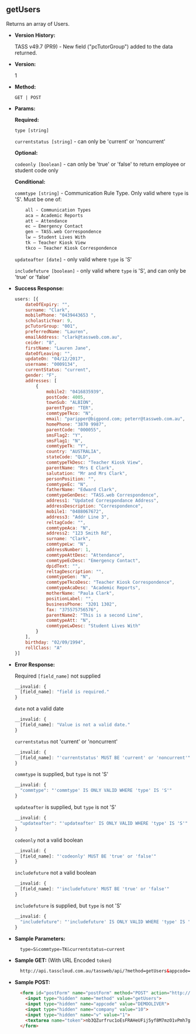 **getUsers**
----
  Returns an array of Users.
  
* **Version History:**

	TASS v49.7 (PR9) - New field ("pcTutorGroup") added to the data returned.

* **Version:**

  1

* **Method:**

  `GET | POST`
  
*  **Params:**

   **Required:**
 
   `type [string]`

   `currentstatus [string]` - can only be 'current' or 'noncurrent'
   
   **Optional:**
 
   `codeonly [boolean]` - can only be 'true' or 'false' to return employee or student code only

   **Conditional:**

   `commtype [string]` - Communication Rule Type. Only valid where `type` is 'S'. Must be one of:
    ```HTML
        all - Communication Types
        aca – Academic Reports
        att – Attendance
        ec – Emergency Contact
        gen – TASS.web Correspondence
        lw – Student Lives With
        tk – Teacher Kiosk View
        tkco – Teacher Kiosk Correspondence
    ```

   `updateafter [date]` - only valid where `type` is 'S'

   `includefuture [boolean]` - only valid where `type` is 'S', and can only be 'true' or 'false'

* **Success Response:**
	
	```javascript
	users: [{
		dateOfExpiry: "",
		surname: "Clark",
		mobilePhone: "0439443653 ",
		scholasticYear: 9,
		pcTutorGroup: "001",
		preferredName: "Lauren",
		emailAddress: "clark@tassweb.com.au",
		ceider: "8",
		firstName: "Lauren Jane",
		dateOfLeaving: "",
		updateOn: "04/12/2017",
		username: "0009134",
		currentStatus: "current",
		gender: "F",
		addresses: [
			{
				mobile2: "0416835939",
				postCode: 4005,
				townSub: "ALBION",
				parentType: "TER",
				commtypeTkco: "N",
				email: "paripper@bigpond.com; peterr@tassweb.com.au",
				homePhone: "3870 9987",
				parentCode: "000055",
				smsFlag2: "Y",
				smsFlag1: "N",
				commtypeTk: "Y",
				country: "AUSTRALIA",
				stateCode: "QLD",
				commtypeTkDesc: "Teacher Kiosk View",
				parentName: "Mrs E Clark",
				salutation: "Mr and Mrs Clark",
				personPosition: "",
				commtypeEc: "N",
				fatherName: "Edward Clark",
				commtypeGenDesc: "TASS.web Correspondence",
				address1: "Updated Correspondance Address",
				addressDescription: "Correspondence",
				mobile1: "0488067672",
				address3: "Addr Line 3",
				reltagCode: "",
				commtypeAca: "N",
				address2: "123 Smith Rd",
				surname: "Clark",
				commtypeLw: "N",
				addressNumber: 1,
				commtypeAttDesc: "Attendance",
				commtypeEcDesc: "Emergency Contact",
				dpidText: "",
				reltagDescription: "",
				commtypeGen: "N",
				commtypeTkcoDesc: "Teacher Kiosk Correspondence",
				commtypeAcaDesc: "Academic Reports",
				motherName: "Paula Clark",
				positionLabel: "",
				businessPhone: "3201 1302",
				fax: "375575756576",
				parentName2: "This is a second Line",
				commtypeAtt: "N",
				commtypeLwDesc: "Student Lives With"
			}
		],
		birthday: "02/09/1994",
		rollClass: "A"
	}]
  ```
 
* **Error Response:**

	Required `[field_name]` not supplied
	```javascript
	__invalid: {
	  [field_name]: "field is required."
	}
	```
	
	`date` not a valid date
	```javascript
	__invalid: {
	  [field_name]: "Value is not a valid date."
	}
	```

	`currentstatus` not 'current' or 'noncurrent'
	```javascript
	__invalid: {
	  [field_name]: "'currentstatus' MUST BE 'current' or 'noncurrent'"
	}
	```

	`commtype` is supplied, but `type` is not 'S'
	```javascript
	__invalid: {
	  "commtype": "'commtype' IS ONLY VALID WHERE 'type' IS 'S'"
	}
	```

	`updateafter` is supplied, but `type` is not 'S'
	```javascript
	__invalid: {
	  "updateafter": "'updateafter' IS ONLY VALID WHERE 'type' IS 'S'"
	}
	```

	`codeonly` not a valid boolean
	```javascript
	__invalid: {
	  [field_name]: "'codeonly' MUST BE 'true' or 'false'"
	}
	```

	`includefuture` not a valid boolean
	```javascript
	__invalid: {
	  [field_name]: "'includefuture' MUST BE 'true' or 'false'"
	}
	```

	`includefuture` is supplied, but `type` is not 'S'
	```javascript
	__invalid: {
	  "includefuture": "'includefuture' IS ONLY VALID WHERE 'type' IS 'S'"
	}
	```
	
* **Sample Parameters:**

  ```javascript
	type=S&commtype=TK&currentstatus=current
  ```

* **Sample GET:** (With URL Encoded `token`)

  ```HTML
	http://api.tasscloud.com.au/tassweb/api/?method=getUsers&appcode=DEMOOLIVER&company=10&v=1&token=nb3QZurfruc1oEsFRAHeUFij5yf8M7mzO1vPmh7giNc%3D
  ```
  
* **Sample POST:**

  ```HTML
	<form id="postForm" name="postForm" method="POST" action="http://api.tasscloud.com.au/tassweb/api/">
	  <input type="hidden" name="method" value="getUsers">
	  <input type="hidden" name="appcode" value="DEMOOLIVER">
	  <input type="hidden" name="company" value="10">
	  <input type="hidden" name="v" value="1">
	  <textarea name="token">nb3QZurfruc1oEsFRAHeUFij5yf8M7mzO1vPmh7giNc=</textarea>
	</form>
  ```
